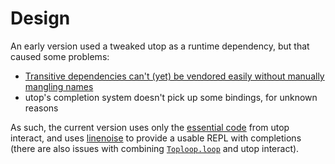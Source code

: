 
# Design

An early version used a tweaked utop as a runtime dependency, but that caused some problems:

- [Transitive dependencies can't (yet) be vendored easily without manually mangling names](https://github.com/ocaml/dune/issues/3335)
- utop's completion system doesn't pick up some bindings, for unknown reasons

As such, the current version uses only the [essential code](https://github.com/ocaml-community/utop/blob/master/src/lib/uTop_main.ml) from utop interact, and uses [linenoise](https://github.com/ocaml-community/ocaml-linenoise/) to provide a usable REPL with completions (there are also issues with combining [`Toploop.loop`](https://github.com/ocaml/ocaml/blob/trunk/toplevel/toploop.ml) and utop interact).